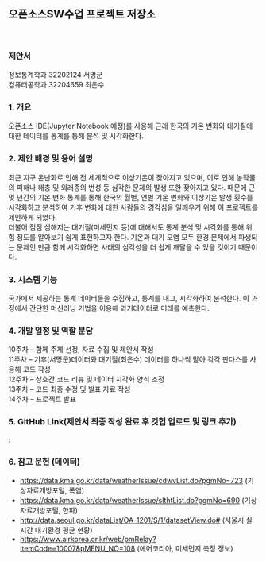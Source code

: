 ## 오픈소스SW수업 프로젝트 저장소 

<br>  

### 제안서

정보통계학과 32202124 서명군  
컴퓨터공학과 32204659 최은수  


### 1. 개요
오픈소스 IDE(Jupyter Notebook 예정)를 사용해 근래 한국의 기온 변화와 대기질에 대한 데이터를 통계를 통해 분석 및 시각화한다.  

### 2. 제안 배경 및 용어 설명
최근 지구 온난화로 인해 전 세계적으로 이상기온이 잦아지고 있으며, 이로 인해 농작물의 피해나 해충 및 외래종의 번성 등 심각한 문제의 발생 또한 잦아지고 있다. 때문에 근 몇 년간의 기온 변화 통계를 통해 한국의 월별, 연별 기온 변화와 이상기온 발생 횟수를 시각화하고 분석하여 기후 변화에 대한 사람들의 경각심을 일깨우기 위해 이 프로젝트를 제안하게 되었다.  
더불어 점점 심해지는 대기질(미세먼지 등)에 대해서도 통계 분석 및 시각화를 통해 위험 정도를 알아보기 쉽게 표현하고자 한다. 기온과 대기 오염 모두 환경 문제에서 파생되는 문제인 만큼 함께 시각화하면 사태의 심각성을 더 쉽게 깨달을 수 있을 것이기 때문이다.  

### 3. 시스템 기능
국가에서 제공하는 통계 데이터들을 수집하고, 통계를 내고, 시각화하여 분석한다. 이 과정에서 간단한 머신러닝 기법을 이용해 과거데이터로 미래를 예측한다.  

### 4. 개발 일정 및 역할 분담
10주차 – 함께 주제 선정, 자료 수집 및 제안서 작성  
11주차 – 기후(서명군)데이터와 대기질(최은수) 데이터를 하나씩 맡아 각각 판다스를 사용해 코드 작성  
12주차 – 상호간 코드 리뷰 및 데이터 시각화 양식 조정  
13주차 – 코드 최종 수정 및 발표 자료 작성  
14주차 – 프로젝트 발표

### 5. GitHub Link(제안서 최종 작성 완료 후 깃헙 업로드 및 링크 추가)  
  : 

### 6. 참고 문헌 (데이터)
- https://data.kma.go.kr/data/weatherIssue/cdwvList.do?pgmNo=723 (기상자료개방포털, 폭염)  
- https://data.kma.go.kr/data/weatherIssue/slthtList.do?pgmNo=690 (기상자료개방포털, 한파)  
- http://data.seoul.go.kr/dataList/OA-1201/S/1/datasetView.do# (서울시 실시간 대기환경 평균 현황)  
- https://www.airkorea.or.kr/web/pmRelay?itemCode=10007&pMENU_NO=108 (에어코리아, 미세먼지 측정 정보)

